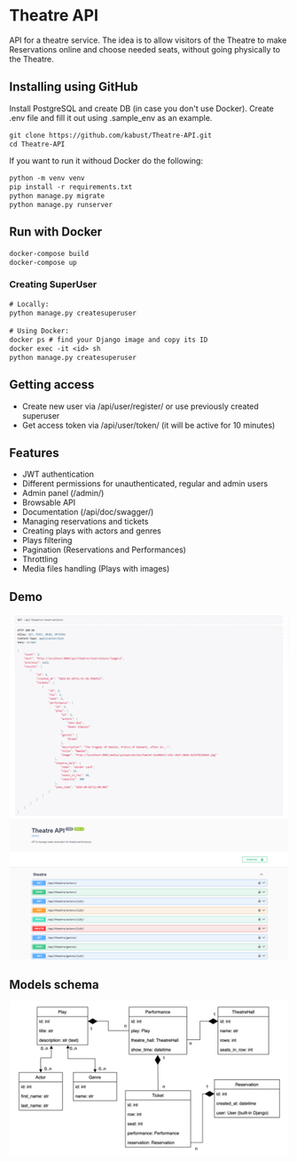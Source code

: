 # Theatre API

API for a theatre service. The idea is to allow visitors of the Theatre to make Reservations online and choose needed seats, without going physically to the Theatre.

## Installing using GitHub
Install PostgreSQL and create DB (in case you don't use Docker). Create .env file and fill it out using .sample_env as an example.
```shell
git clone https://github.com/kabust/Theatre-API.git
cd Theatre-API
```

If you want to run it withoud Docker do the following:
```shell
python -m venv venv
pip install -r requirements.txt
python manage.py migrate
python manage.py runserver
```

## Run with Docker

```shell
docker-compose build
docker-compose up
```

### Creating SuperUser

```shell
# Locally:
python manage.py createsuperuser

# Using Docker:
docker ps # find your Django image and copy its ID
docker exec -it <id> sh
python manage.py createsuperuser
```

## Getting access

* Create new user via /api/user/register/ or use previously created superuser
* Get access token via /api/user/token/ (it will be active for 10 minutes)

## Features

* JWT authentication
* Different permissions for unauthenticated, regular and admin users
* Admin panel (/admin/)
* Browsable API
* Documentation (/api/doc/swagger/)
* Managing reservations and tickets
* Creating plays with actors and genres
* Plays filtering
* Pagination (Reservations and Performances)
* Throttling
* Media files handling (Plays with images)

## Demo
![Demo](demo.png)
![Docs](docs.png)

## Models schema
![Models schema](schema.jpg)
